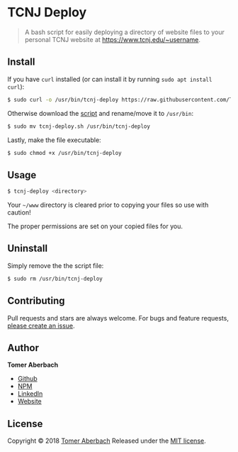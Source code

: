 # TCNJ Deploy

> A bash script for easily deploying a directory of website files to your personal TCNJ website at https://www.tcnj.edu/~username.

## Install

If you have `curl` installed (or can install it by running `sudo apt install curl`):

```sh
$ sudo curl -o /usr/bin/tcnj-deploy https://raw.githubusercontent.com/TomerAberbach/tcnj-deploy/master/tcnj-deploy.sh
```

Otherwise download the [script](https://raw.githubusercontent.com/TomerAberbach/tcnj-deploy/master/tcnj-deploy.sh) and rename/move it to `/usr/bin`:

```sh
$ sudo mv tcnj-deploy.sh /usr/bin/tcnj-deploy
```

Lastly, make the file executable:

```sh
$ sudo chmod +x /usr/bin/tcnj-deploy
```

## Usage

```sh
$ tcnj-deploy <directory>
```

Your `~/www` directory is cleared prior to copying your files so use with caution!

The proper permissions are set on your copied files for you.

## Uninstall

Simply remove the the script file:

```sh
$ sudo rm /usr/bin/tcnj-deploy
```

## Contributing

Pull requests and stars are always welcome. For bugs and feature requests, [please create an issue](https://github.com/TomerAberbach/tcnj-deploy/issues/new).

## Author

**Tomer Aberbach**

* [Github](https://github.com/TomerAberbach)
* [NPM](https://www.npmjs.com/~tomeraberbach)
* [LinkedIn](https://www.linkedin.com/in/tomer-a)
* [Website](https://tomeraberba.ch)

## License

Copyright © 2018 [Tomer Aberbach](https://github.com/TomerAberbach)
Released under the [MIT license](https://github.com/TomerAberbach/tcnj-deploy/blob/master/LICENSE).
